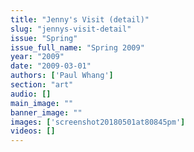 ```yaml
---
title: "Jenny's Visit (detail)"
slug: "jennys-visit-detail"
issue: "Spring"
issue_full_name: "Spring 2009"
year: "2009"
date: "2009-03-01"
authors: ['Paul Whang']
section: "art"
audio: []
main_image: ""
banner_image: ""
images: ['screenshot20180501at80845pm']
videos: []
---
```

